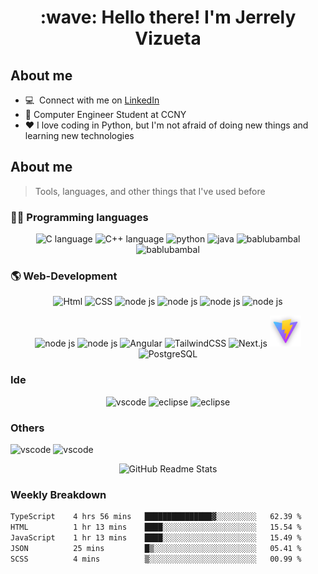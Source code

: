 <h1 align="center" id="macropower-title">:wave: Hello there! I'm Jerrely Vizueta</h1>
<h2 align="left" id="macropower-tech">About me</h2>

- :computer: &nbsp;Connect with me on [LinkedIn](https://www.linkedin.com/in/jerrelyv)
- 💼 Computer Engineer Student at CCNY
- ❤️ I love coding in Python, but I'm not afraid of doing new things and learning new technologies

<h2 align="left" id="macropower-tech">About me</h2>


> Tools, languages, and other things that I've used before


###  👨‍💻  Programming languages
<!-- ![YouTube Channel Subscribers](https://img.shields.io/youtube/channel/subscribers/UCMS8crvN1a1SPjTqc8N26FA?style=social) -->
<p align='center'>
<img src="https://raw.githubusercontent.com/bablubambal/All_logo_and_pictures/1ac69ce5fbc389725f16f989fa53c62d6e1b4883/programming%20languages/c.svg" alt="C language" height="80" />
<img src="https://raw.githubusercontent.com/bablubambal/All_logo_and_pictures/1ac69ce5fbc389725f16f989fa53c62d6e1b4883/programming%20languages/c%2B%2B.svg" alt="C++ language" height="80" /> 
<img src="https://raw.githubusercontent.com/bablubambal/All_logo_and_pictures/1ac69ce5fbc389725f16f989fa53c62d6e1b4883/programming%20languages/python.svg" alt="python" height="80" /> 
<img src="https://raw.githubusercontent.com/bablubambal/All_logo_and_pictures/1ac69ce5fbc389725f16f989fa53c62d6e1b4883/programming%20languages/java.svg" alt="java" height="80" /> 
<img src="https://raw.githubusercontent.com/bablubambal/All_logo_and_pictures/1ac69ce5fbc389725f16f989fa53c62d6e1b4883/programming%20languages/javascript.svg" alt="bablubambal" height="80" /> 
<img src="https://raw.githubusercontent.com/bablubambal/All_logo_and_pictures/1ac69ce5fbc389725f16f989fa53c62d6e1b4883/programming%20languages/typescript.svg" alt="bablubambal" height="80" /> 
</p>

### 🌎 Web-Development
<p align='center' >
<img src="https://raw.githubusercontent.com/bablubambal/All_logo_and_pictures/1ac69ce5fbc389725f16f989fa53c62d6e1b4883/social%20icons/html5.svg" alt="Html" height="70" />
<img src="https://raw.githubusercontent.com/bablubambal/All_logo_and_pictures/1ac69ce5fbc389725f16f989fa53c62d6e1b4883/social%20icons/css3.svg" alt="CSS" height="70" />
<img src="https://raw.githubusercontent.com/bablubambal/All_logo_and_pictures/1ac69ce5fbc389725f16f989fa53c62d6e1b4883/frameworks/nodejs.svg" alt="node js" height="70" />
<img src="https://raw.githubusercontent.com/bablubambal/All_logo_and_pictures/7c0ac2ceb9f9d24992ec393d11fa7337d2f92466/frameworks/react.svg" alt="node js" height="70" />
<img src="https://raw.githubusercontent.com/bablubambal/All_logo_and_pictures/7c0ac2ceb9f9d24992ec393d11fa7337d2f92466/frameworks/django.svg" alt="node js" height="70" />
<img src="https://raw.githubusercontent.com/bablubambal/All_logo_and_pictures/7c0ac2ceb9f9d24992ec393d11fa7337d2f92466/databases/mysql.svg" alt="node js" height="70" />
</p>
<p align='center' >
<img src="https://raw.githubusercontent.com/bablubambal/All_logo_and_pictures/7c0ac2ceb9f9d24992ec393d11fa7337d2f92466/cloud/firebase.svg" alt="node js" height="70" />
<img src="https://raw.githubusercontent.com/bablubambal/All_logo_and_pictures/7c0ac2ceb9f9d24992ec393d11fa7337d2f92466/frameworks/flask.svg" alt="node js" height="70" />
<img src="https://raw.githubusercontent.com/bablubambal/All_logo_and_pictures/7c0ac2ceb9f9d24992ec393d11fa7337d2f92466/frameworks/angular.svg" alt="Angular" height="60" />
<img src="https://static-00.iconduck.com/assets.00/tailwind-css-icon-256x154-bhw4dmbr.png" alt="TailwindCSS" height="50" />
<img src="https://static-00.iconduck.com/assets.00/nextjs-icon-512x512-y563b8iq.png" alt="Next.js" height="50" />
<img src="https://raw.githubusercontent.com/github/explore/a1bae1b15fa9fc4d5de64f3360b1d01b35db82d5/topics/vite/vite.png" alt="Vite" height="50" />
<img src="https://raw.githubusercontent.com/bablubambal/All_logo_and_pictures/7c0ac2ceb9f9d24992ec393d11fa7337d2f92466/databases/postgresql.svg" alt="PostgreSQL" height="70" />
</p>

### Ide


<p align='center'>
<img src="https://raw.githubusercontent.com/bablubambal/All_logo_and_pictures/62487087dc4f4f5efee637addbc67a16dd374bf6/text%20editors/vscode.svg" alt="vscode" height="70" /> 
<img src="https://github.com/bablubambal/All_logo_and_pictures/blob/main/ides/eclipse.png?raw=true" alt="eclipse" height="50" width="50" /> 
<img src="https://raw.githubusercontent.com/bablubambal/All_logo_and_pictures/7c0ac2ceb9f9d24992ec393d11fa7337d2f92466/ides/pycharm.svg" alt="eclipse" height="70" /> 
</p>

### Others
<p>
<img src="https://raw.githubusercontent.com/bablubambal/All_logo_and_pictures/7c0ac2ceb9f9d24992ec393d11fa7337d2f92466/others/git.svg" alt="vscode" height="50" width="50" /> 
<img src="https://raw.githubusercontent.com/bablubambal/All_logo_and_pictures/7c0ac2ceb9f9d24992ec393d11fa7337d2f92466/others/npm.svg" alt="vscode" height="50" width="50" /> 
</p>
<p align="center">
  <img src="https://github-readme-stats.vercel.app/api/top-langs/?username=Jerrely1618&hide=Jupyter%20Notebook,html&langs_count=8&layout=donut&theme=dark" alt="GitHub Readme Stats">
</p>

### Weekly Breakdown
<!--START_SECTION:waka-->

```txt
TypeScript    4 hrs 56 mins   ███████████████▓░░░░░░░░░   62.39 %
HTML          1 hr 13 mins    ████░░░░░░░░░░░░░░░░░░░░░   15.54 %
JavaScript    1 hr 13 mins    ████░░░░░░░░░░░░░░░░░░░░░   15.49 %
JSON          25 mins         █▒░░░░░░░░░░░░░░░░░░░░░░░   05.41 %
SCSS          4 mins          ▒░░░░░░░░░░░░░░░░░░░░░░░░   00.99 %
```

<!--END_SECTION:waka-->
